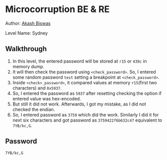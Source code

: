 # Microcorruption BE & RE

Author: [Akash Biswas](https://github.com/akashkb-a01)

Level Name: Sydney

## Walkthrough
1. In this level, the entered password will be stored at `r15` or `439c` in memory dump.
2. It will then check the password using `<check_password>`. So, I entered some random password `test` setting a breakpoint at `<check_password>`.
3. Inside `<check>_password>`, it compared values at memory `r15`(first two characters) and `0x5937`.
4. So, I entered the password as `5937` after resetting checking the option if entered value was hex-encoded.
5. But still it did not work. Afterwards, I got my mistake, as I did not checked the endian.
6. So, I entered password as `3759` which did the work. Similarly I did it for next six characters and got password as `3759422f6b632c47` equivalent to `7YB/kc,G`.

## Password
`7YB/kc,G`
